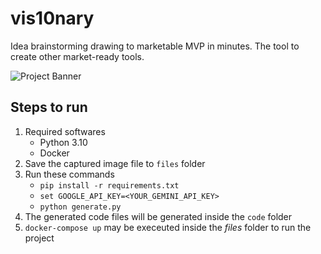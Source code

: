 # vis10nary
Idea brainstorming drawing to marketable MVP in minutes. The tool to create other market-ready tools.

![Project Banner](https://d112y698adiu2z.cloudfront.net/photos/production/software_photos/002/874/296/datas/gallery.jpg)

## Steps to run
1. Required softwares
   * Python 3.10
   * Docker
2. Save the captured image file to ```files``` folder
3. Run these commands
   * ```pip install -r requirements.txt```
   * ```set GOOGLE_API_KEY=<YOUR_GEMINI_API_KEY>```
   * ```python generate.py```
4. The generated code files will be generated inside the ```code``` folder
5. ```docker-compose up``` may be execeuted inside the _files_ folder to run the project
